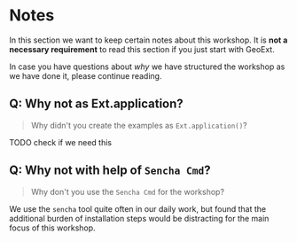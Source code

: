 # Notes

In this section we want to keep certain notes about this workshop. It is **not a
necessary requirement** to read this section if you just start with GeoExt.

In case you have questions about *why* we have structured the workshop as we have
done it, please continue reading.

## Q: Why not as Ext.application?

> Why didn't you create the examples as `Ext.application()`?

TODO check if we need this

## Q: Why not with help of `Sencha Cmd`?

> Why don't you use the `Sencha Cmd` for the workshop?

We use the `sencha` tool quite often in our daily work, but found that the
additional burden of installation steps would be distracting for the main
focus of this workshop.
